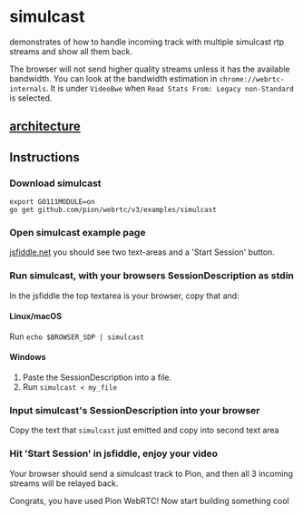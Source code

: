 # simulcast

demonstrates of how to handle incoming track with multiple simulcast rtp streams and show all them back.

The browser will not send higher quality streams unless it has the available bandwidth. You can look at
the bandwidth estimation in `chrome://webrtc-internals`. It is under `VideoBwe` when `Read Stats From: Legacy non-Standard`
is selected.

## [architecture](https://viewer.diagrams.net/?tags=%7B%7D&highlight=FFFFFF&edit=_blank&layers=1&nav=1&title=drawio#Uhttps%3A%2F%2Fraw.githubusercontent.com%2Fmohammadne%2Fwebrtc-pion%2Fmaster%2Fexamples%2Fsimulcast%2Fdrawio)

## Instructions

### Download simulcast

```
export GO111MODULE=on
go get github.com/pion/webrtc/v3/examples/simulcast
```

### Open simulcast example page

[jsfiddle.net](https://jsfiddle.net/rxk4bftc) you should see two text-areas and a 'Start Session' button.

### Run simulcast, with your browsers SessionDescription as stdin

In the jsfiddle the top textarea is your browser, copy that and:

#### Linux/macOS

Run `echo $BROWSER_SDP | simulcast`

#### Windows

1. Paste the SessionDescription into a file.
1. Run `simulcast < my_file`

### Input simulcast's SessionDescription into your browser

Copy the text that `simulcast` just emitted and copy into second text area

### Hit 'Start Session' in jsfiddle, enjoy your video

Your browser should send a simulcast track to Pion, and then all 3 incoming streams will be relayed back.

Congrats, you have used Pion WebRTC! Now start building something cool
